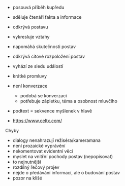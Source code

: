 - posouvá příběh kupředu
- sděluje čtenáři fakta a informace
- odkrývá postavu
- vykresluje vztahy 
- napomáhá skutečnosti postav
- odkrývá citové rozpoložení postav

- vyhází ze sledu událostí
- krátké promluvy
- není konverzace
	- podobá se konverzaci
	- potřebuje zápletku, téma a osobnost mluvčího
- podtext = sekvence myšlenek v hlavě

- https://www.celtx.com/

Chyby
- dialogy nenahrazují režiséra/kameramana
- není prozaické vyprávění
- nekomentovat evidentní věci
- myslet na vnitřní pochody postav (nepopisovat)
- to nejnutnější
- rozdílný řečový projev
- nejde o předávání informací, ale o budování postav
- pozor na klišé